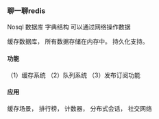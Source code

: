 
### 聊一聊redis

Nosql 数据库
字典结构
可以通过网络操作数据

缓存数据库， 所有数据存储在内存中。 持久化支持。
#### 功能
（1）缓存系统
（2）队列系统
（3）发布订阅功能
#### 应用
缓存场景， 排行榜， 计数器， 分布式会话， 社交网络